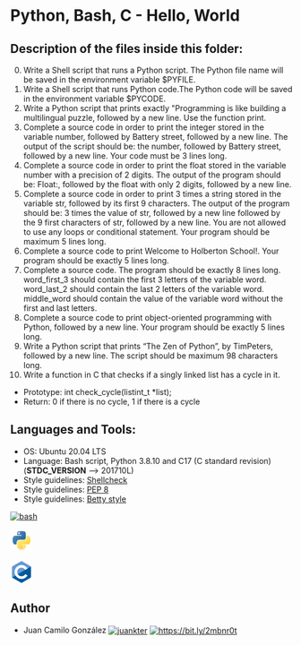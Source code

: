 # Python, Bash, C - Hello, World

## Description of the files inside this folder:


0. Write a Shell script that runs a Python script. The Python file name will be saved in the environment variable $PYFILE.
1. Write a Shell script that runs Python code.The Python code will be saved in the environment variable $PYCODE.
2. Write a Python script that prints exactly "Programming is like building a multilingual puzzle, followed by a new line. Use the function print.
3. Complete a source code in order to print the integer stored in the variable number, followed by Battery street, followed by a new line. The output of the script should be: the number, followed by Battery street,
followed by a new line. Your code must be 3 lines long.
4. Complete a source code in order to print the float stored in the variable number with a precision of 2 digits. The output of the program should be: Float:, followed by the float with only 2 digits, followed by a new line.
5. Complete a source code in order to print 3 times a string stored in the variable str, followed by its first 9 characters. The output of the program should be: 3 times the value of str, followed by a new line
followed by the 9 first characters of str, followed by a new line. You are not allowed to use any loops or conditional statement. Your program should be maximum 5 lines long.
6. Complete a source code to print Welcome to Holberton School!. Your program should be exactly 5 lines long.
7. Complete a source code. The program should be exactly 8 lines long. word_first_3 should contain the first 3 letters of the variable word. word_last_2 should contain the last 2 letters of the variable word.
middle_word should contain the value of the variable word without the first and last letters.
8. Complete a source code to print object-oriented programming with Python, followed by a new line. Your program should be exactly 5 lines long.
9. Write a Python script that prints “The Zen of Python”, by TimPeters, followed by a new line. The script should be maximum 98 characters long.
10. Write a function in C that checks if a singly linked list has a cycle in it.
- Prototype: int check_cycle(listint_t *list);
- Return: 0 if there is no cycle, 1 if there is a cycle


## Languages and Tools:

- OS: Ubuntu 20.04 LTS
- Language: Bash script, Python 3.8.10 and C17 (C standard revision) (__STDC_VERSION__ --> 201710L)
- Style guidelines: [Shellcheck](https://github.com/koalaman/shellcheck)
- Style guidelines: [PEP 8](https://www.python.org/dev/peps/pep-0008/)
- Style guidelines: [Betty style](https://github.com/holbertonschool/Betty/wiki)
<p align="left"> <a href="https://www.gnu.org/software/bash/" target="_blank"> <img src="https://github.com/odb/official-bash-logo/blob/master/assets/Logos/Icons/SVG/48x48_white.svg" alt="bash" width="40" height="40"/> </a> </p>
<p align="left"> <a href="https://www.python.org" target="_blank" rel="noreferrer"> <img src="https://raw.githubusercontent.com/devicons/devicon/master/icons/python/python-original.svg" alt="python" width="40" height="40"/> </a> </p>
<p align="left"> <a href="https://www.cprogramming.com/" target="_blank"> <img src="https://raw.githubusercontent.com/devicons/devicon/master/icons/c/c-original.svg" alt="c" width="40" height="40"/> </a> </p>


## Author

- Juan Camilo González <a href="https://twitter.com/juankter" target="blank"><img align="center" src="https://raw.githubusercontent.com/rahuldkjain/github-profile-readme-generator/master/src/images/icons/Social/twitter.svg" alt="juankter" height="30" width="40" /></a>
<a href="https://bit.ly/2MBNR0t" target="blank"><img align="center" src="https://raw.githubusercontent.com/rahuldkjain/github-profile-readme-generator/master/src/images/icons/Social/linked-in-alt.svg" alt="https://bit.ly/2mbnr0t" height="30" width="40" /></a>